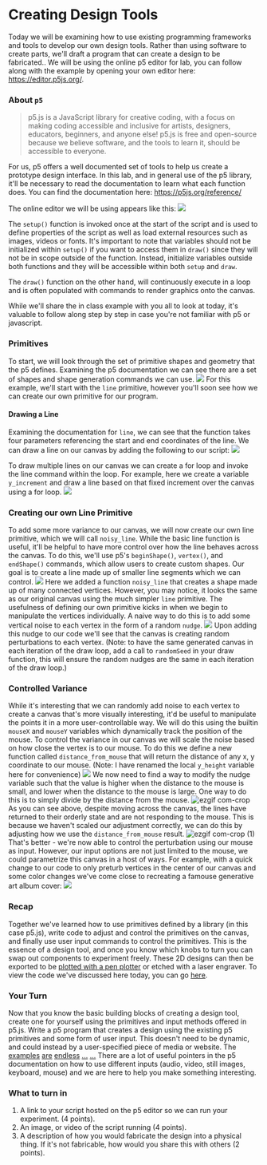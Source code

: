 # Creating Design Tools
Today we will be examining how to use existing programming frameworks and tools to develop our own design tools. Rather than using software to create parts, we'll draft a program that can create a design to be fabricated.. 
We will be using the online p5 editor for lab, you can follow along with the example by opening your own editor here: https://editor.p5js.org/. 

### About `p5`
>p5.js is a JavaScript library for creative coding, with a focus on making coding accessible and inclusive for artists, designers, educators, beginners, and anyone else! p5.js is free and open-source because we believe software, and the tools to learn it, should be accessible to everyone.

For us, p5 offers a well documented set of tools to help us create a prototype design interface. In this lab, and in general use of the p5 library, it'll be necessary to read the documentation to learn what each function does. You can find the documentation here: https://p5js.org/reference/

The online editor we will be using appears like this:
![](./resources/empty-p5.png)

The `setup()` function is invoked once at the start of the script and is used to define properties of the script as well as load external resources such as images, videos or fonts. It's important to note that variables should not be initialized within `setup()` if you want to access them in `draw()`  since they will not be in scope outside of the function. Instead, initialize variables outside both functions and they will be accessible within both `setup` and `draw`.

The `draw()`  function on the other hand, will continuously execute in a loop and is often populated with commands to render graphics onto the canvas. 

While we'll share the in class example with you all to look at today, it's valuable to follow along step by step in case you're not familiar with p5 or javascript. 

### Primitives
To start, we will look through the set of primitive shapes and geometry that the p5 defines. Examining the p5 documentation we can see there are a set of shapes and shape generation commands we can use.
![](./resources/Screen%20Shot%202023-04-18%20at%208.43.29%20PM.png)
For this example, we'll start with the `line` primitive, however you'll soon see how we can create our own primitive for our program. 

#### Drawing a Line
Examining the documentation for `line`, we can see that the function takes four parameters referencing the start and end coordinates of the line. We can draw a line on our canvas by adding the following to our script:
![](./resources/Screen%20Shot%202023-04-18%20at%208.52.51%20PM.png)

To draw multiple lines on our canvas we can create a for loop and invoke the line command within the loop. For example, here we create a variable `y_increment` and draw a line based on that fixed increment over the canvas using a for loop. 
![](./resources/Screen%20Shot%202023-04-18%20at%208.57.02%20PM.png)

### Creating our own Line Primitive
To add some more variance to our canvas, we will now create our own line primitive, which we will call `noisy_line`. 
While the basic line function is useful, it'll be helpful to have more control over how the line behaves across the canvas. To do this, we'll use p5's `beginShape()`, `vertex()`, and `endShape()` commands, which allow users to create custom shapes. Our goal is to create a line made up of smaller line segments which we can control. 
![](./resources/Screen%20Shot%202023-04-18%20at%209.06.10%20PM.png)
Here we added a function `noisy_line` that creates a shape made up of many connected vertices. However, you may notice, it looks the same as our original canvas using the much simpler `line` primitive. The usefulness of defining our own primitive kicks in when we begin to manipulate the vertices individually. A naive way to do this is to add some vertical noise to each vertex in the form of a random `nudge`. 
![](./resources/Screen%20Shot%202023-04-18%20at%209.10.49%20PM.png)
Upon adding this nudge to our code we'll see that the canvas is creating random perturbations to each vertex. (Note: to have the same generated canvas in each iteration of the draw loop, add a call to `randomSeed` in your draw function, this will ensure the random nudges are the same in each iteration of the draw loop.)

### Controlled Variance
While it's interesting that we can randomly add noise to each vertex to create a canvas that's more visually interesting, it'd be useful to manipulate the points it in a more user-controllable way. We will do this using the builtin `mouseX` and `mouseY` variables which dynamically track the position of the mouse. To control the variance in our canvas we will scale the noise based on how close the vertex is to our mouse. To do this we define a new function called `distance_from_mouse` that will return the distance of any x, y coordinate to our mouse.  (Note: I have renamed the local `y_height` variable here for convenience)
![](./resources/Screen%20Shot%202023-04-18%20at%209.46.59%20PM.png)
We now need to find a way to modify the nudge variable such that the value is higher when the distance to the mouse is small, and lower when the distance to the mouse is large. One way to do this is to simply divide by the distance from the mouse.
![ezgif com-crop](https://user-images.githubusercontent.com/16449141/232960534-269e45d2-38f2-418e-a3d6-23b00b25b211.gif)
As you can see above, despite moving across the canvas, the lines have returned to their orderly state and are not responding to the mouse. This is because we haven't scaled our adjustment correctly, we can do this by adjusting how we use the `distance_from_mouse` result. 
![ezgif com-crop (1)](https://user-images.githubusercontent.com/16449141/232960555-e9d542e3-0ee8-4b1e-82dc-31a1f2a12e2f.gif)
That's better - we're now able to control the perturbation using our mouse as input. However, our input options are not just limited to the mouse, we could parametrize this canvas in a host of ways. For example, with a quick change to our code to only preturb vertices in the center of our canvas and some color changes we've come close to recreating a famouse generative art album cover:
![](./resources/Screen%20Shot%202023-04-18%20at%2010.17.20%20PM.png)

### Recap
Together we've learned how to use primitives defined by a library (in this case p5.js), write code to adjust and control the primitives on the canvas, and finally use user input commands to control the primitives. This is the essence of a design tool, and once you know which knobs to turn you can swap out components to experiment freely. These 2D designs can then be exported to be [plotted with a pen plotter](https://www.youtube.com/watch?v=X1921Y4pmqo) or etched with a laser engraver. To view the code we've discussed here today, you can go [here](https://editor.p5js.org/amritkwatra/sketches/kC9qpY4fn).

### Your Turn
Now that you know the basic building blocks of creating a design tool, create one for yourself using the primitives and input methods offered in p5.js. Write a p5 program that creates a design using the existing p5 primitives and some form of user input. This doesn't need to be dynamic, and could instead by a user-specified piece of media or website. The [examples](https://editor.p5js.org/siunami/sketches/HkXTkdzfN) [are](https://editor.p5js.org/kariina/sketches/CIedVmB-y) [endless](https://editor.p5js.org/codingtrain/sketches/nFOs57gVh) [...](https://p5js.org/examples/sound-note-envelope.html) [...](https://p5js.org/examples/math-noise3d.html) There are a lot of useful pointers in the p5 documentation on how to use different inputs (audio, video, still images, keyboard, mouse) and we are here to help you make something interesting. 

### What to turn in 
1. A link to your script hosted on the p5 editor so we can run your experiment. (4 points).
2. An image, or video of the script running (4 points).
3. A description of how you would fabricate the design into a physical thing. If it's not fabricable, how would you share this with others (2 points).
